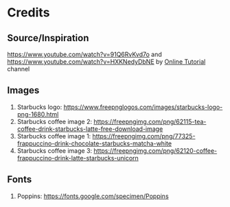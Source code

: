 # Credits

## Source/Inspiration

https://www.youtube.com/watch?v=91Q6RvKvd7o and https://www.youtube.com/watch?v=HXKNedyDbNE by [Online Tutorial](https://www.youtube.com/c/OnlineTutorials4Designers) channel

## Images

1. Starbucks logo: https://www.freepnglogos.com/images/starbucks-logo-png-1680.html
2. Starbucks coffee image 2: https://freepngimg.com/png/62115-tea-coffee-drink-starbucks-latte-free-download-image
3. Starbucks coffee image 1: https://freepngimg.com/png/77325-frappuccino-drink-chocolate-starbucks-matcha-white
4. Starbucks coffee image 3: https://freepngimg.com/png/62120-coffee-frappuccino-drink-latte-starbucks-unicorn

## Fonts

1. Poppins: https://fonts.google.com/specimen/Poppins